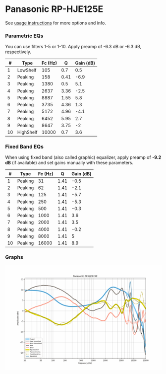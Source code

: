 # Panasonic RP-HJE125E
See [usage instructions](https://github.com/jaakkopasanen/AutoEq#usage) for more options and info.

### Parametric EQs
You can use filters 1-5 or 1-10. Apply preamp of -6.3 dB or -6.3 dB, respectively.

|   # | Type      |   Fc (Hz) |    Q |   Gain (dB) |
|-----|-----------|-----------|------|-------------|
|   1 | LowShelf  |       105 | 0.7  |         0.5 |
|   2 | Peaking   |       158 | 0.41 |        -6.9 |
|   3 | Peaking   |      1380 | 0.5  |         5.1 |
|   4 | Peaking   |      2637 | 3.36 |        -2.5 |
|   5 | Peaking   |      8887 | 1.55 |         5.8 |
|   6 | Peaking   |      3735 | 4.36 |         1.3 |
|   7 | Peaking   |      5172 | 4.96 |        -4.1 |
|   8 | Peaking   |      6452 | 5.95 |         2.7 |
|   9 | Peaking   |      8647 | 3.75 |        -2   |
|  10 | HighShelf |     10000 | 0.7  |         3.6 |

### Fixed Band EQs
When using fixed band (also called graphic) equalizer, apply preamp of **-9.2 dB** (if available) and set gains manually with these parameters.

|   # | Type    |   Fc (Hz) |    Q |   Gain (dB) |
|-----|---------|-----------|------|-------------|
|   1 | Peaking |        31 | 1.41 |        -0.5 |
|   2 | Peaking |        62 | 1.41 |        -2.1 |
|   3 | Peaking |       125 | 1.41 |        -5.7 |
|   4 | Peaking |       250 | 1.41 |        -5.3 |
|   5 | Peaking |       500 | 1.41 |        -0.3 |
|   6 | Peaking |      1000 | 1.41 |         3.6 |
|   7 | Peaking |      2000 | 1.41 |         3.5 |
|   8 | Peaking |      4000 | 1.41 |        -0.2 |
|   9 | Peaking |      8000 | 1.41 |         5   |
|  10 | Peaking |     16000 | 1.41 |         8.9 |

### Graphs
![](./Panasonic%20RP-HJE125E.png)
